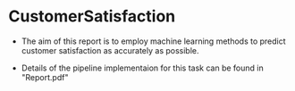 # CustomerSatisfaction

* The aim of this report is to employ machine learning methods to predict customer satisfaction as accurately as possible. 

* Details of the pipeline implementaion for this task can be found in "Report.pdf"
